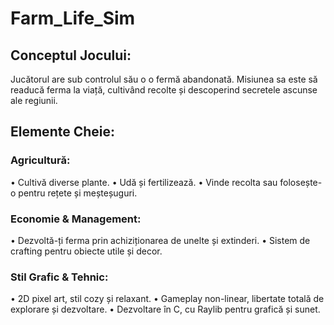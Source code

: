 # Farm_Life_Sim
## Conceptul Jocului:
Jucătorul are sub controlul său o o fermă abandonată. Misiunea sa este să readucă ferma la viață, cultivând recolte și descoperind secretele ascunse ale regiunii.

## Elemente Cheie:
### Agricultură:

• Cultivă diverse plante.
• Udă și fertilizează.
• Vinde recolta sau folosește-o pentru rețete și meșteșuguri.

### Economie & Management:

• Dezvoltă-ți ferma prin achiziționarea de unelte și extinderi.
• Sistem de crafting pentru obiecte utile și decor.
    
### Stil Grafic & Tehnic:

• 2D pixel art, stil cozy și relaxant.
• Gameplay non-linear, libertate totală de explorare și dezvoltare.
• Dezvoltare în C, cu Raylib pentru grafică și sunet.
